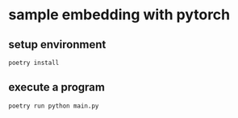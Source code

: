 # sample embedding with pytorch

## setup environment

```shell
poetry install
```

## execute a program

```shell
poetry run python main.py
```
